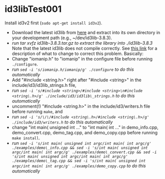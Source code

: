 id3libTest001
=============
Install id3v2 first (`sudo apt-get install id3v2`).<br>
 * Download the latest id3lib from [here](http://id3lib.sourceforge.net/) and extract into its own directory in your development path (e.g., ~/dev/id3lib-3.8.3).<br>
  * _run tar xvfz id3lib-3\.8\.3\.tar\.gz to extract the library into \./id3lib-3\.8\.3_<br>
Note that the latest id3lib does not compile correctly. See [this link](http://wiki.awkwardtv.org/wiki/Install_ID3V2) for a description of what to change to correct this problem. Basically:<br>
 * Change "iomanip.h" to "iomanip" in the configure file before running `./configure`.<br>
  * _run `sed -i 's/iomanip.h/iomanip/g' ./configure` to do this automatically_<br>
 * Add "#include \<string.h\>" right after "#include \<string\>" in the include/id3/id3lib_strings.h file,<br>
  * _run `sed -i 's/#include <string>/#include <string>\n#include <string\.h>/g' ./include/id3/id3lib\_strings.h` to do this automatically_<br>
 * uncomment(!) "#include \<string.h\>" in the include/id3/writers.h file before running `make`, and<br>
  * _run `sed -i 's/\/\/#include <string\.h>/#include <string\.h>/g' ./include/id3/writers.h` to do this automatically_<br>
 * change "int main( unsigned int ..." to "int main( int ..." in demo\_info.cpp, demo\_convert.cpp, demo\_tag.cpp, and demo\_copy.cpp before running `make install`.<br>
  * _run `sed -i 's/int main( unsigned int argc/int main( int argc/g' ./examples/demo\_info.cpp && sed -i 's/int main( unsigned int argc/int main( int argc/g' ./examples/demo\_convert.cpp && sed -i 's/int main( unsigned int argc/int main( int argc/g' ./examples/demo\_tag.cpp && sed -i 's/int main( unsigned int argc/int main( int argc/g' ./examples/demo_copy.cpp` to do this automatically_<br>
